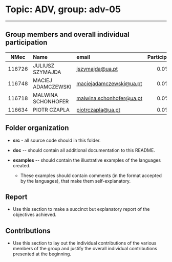 # Topic: **ADV**, group: **adv-05**
-----

## Group members and overall individual participation

| NMec | Name | email | Participation |
|:---:|:---|:---|:---:|
| 116726 | JULIUSZ SZYMAJDA | jszymajda@ua.pt | 0.0% |
| 116748 | MACIEJ ADAMCZEWSKI | maciejadamczewski@ua.pt | 0.0% |
| 116718 | MALWINA SCHONHOFER | malwina.schonhofer@ua.pt | 0.0% |
| 116634 | PIOTR CZAPLA | piotrczapla@ua.pt | 0.0% |

## Folder organization

- **src** - all source code should in this folder.

- **doc** -- should contain all additional documentation to this README.

- **examples** -- should contain the illustrative examples of the languages created.

    - These examples should contain comments (in the format accepted by the languages),
      that make them self-explanatory.

## Report

- Use this section to make a succinct but explanatory report of the objectives achieved.

## Contributions

- Use this section to lay out the individual contributions of the various members of the group and 
  justify the overall individual contributions presented at the beginning.
